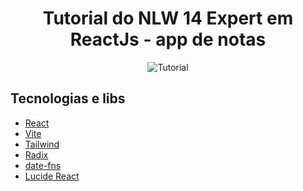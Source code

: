 <h1 align="center">
  Tutorial do NLW 14 Expert em ReactJs - app de notas
</h1>

<p align="center">
 <img src="https://img.shields.io/static/v1?label=Tipo&message=Tutorial&color=3AC324&labelColor=000000" alt="Tutorial" />
</p>

## Tecnologias e libs

- [React](https://pt-br.react.dev/blog/2023/03/16/introducing-react-dev)
- [Vite](https://vitejs.dev/)
- [Tailwind](https://tailwindcss.com/)
- [Radix](https://www.radix-ui.com/)
- [date-fns](https://date-fns.org/)
- [Lucide React](https://lucide.dev/guide/packages/lucide-react)


<!-- ## Práticas adotadas

- SOLID -->


<!-- ## Como Executar

### Localmente
- Clonar repositório git
- Construir o projeto:
```
./mvnw clean package
```
- Executar:
```
java -jar place-service/target/place-service-0.0.1-SNAPSHOT.jar
```

## API Endpoints

- POST /places

```
> HTTP/1.1 201 Created
> Content-Type: application/json
> Content-Length: 43

| {
| 	"name": "New Place",
| 	"state": "state"
| }


< HTTP/1.1 201 Created
< Content-Type: application/json
< Content-Length: 139
``` -->